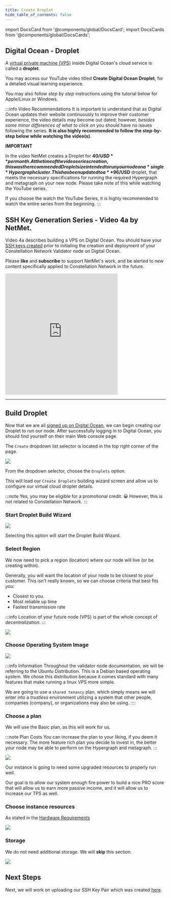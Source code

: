 ```yaml
---
title: Create Droplet
hide_table_of_contents: false
---
```

<intro-end />

import DocsCard from '@components/global/DocsCard';
import DocsCards from '@components/global/DocsCards';

<head>
  <title>Digital Ocean Create Droplet</title>
  <meta
    name="description"
    content="Setting up a Digital Ocean VPS called a Droplet"
  />
</head>

## Digital Ocean - Droplet

A [virtual private machine (VPS)](/validate/validator/vps) inside Digital Ocean's cloud service is called a **droplet**.

You may access our YouTube video titled **Create Digital Ocean Droplet**, for a detailed visual learning experience.

You may also follow *step by step* instructions using the tutorial below for Apple/Linux or Windows. 

:::info Video Recommendations
It is important to understand that as Digital Ocean updates their website continuously to improve their customer experience, the video details may become out dated; however, *besides some minor differences of what to click on* you should have no issues following the series.  **It is also highly recommended to follow the step-by-step below while watching the video(s)**.

**IMPORTANT**

In the video NetMet creates a Droplet for **$40/USD** per month.  At the time of the video series creation, this was the recommended Droplet size intended to run your node on a *single* Hypergraph cluster.  This has been updated to a **$96/USD** droplet, that meets the necessary specifications for running the required Hypergraph and metagraph on your new node.  Please take note of this while watching the YouTube series.

If you choose the watch the YouTube Series, it is highly recommended to watch the entire series from the beginning.
:::

## SSH Key Generation Series - **Video 4a** by NetMet.

Video 4a describes building a VPS on Digital Ocean.  You should have your [SSH keys created](/validate/validator/ssh-keys) prior to initialing the creation and deployment of your Constellation Network Validator node on Digital Ocean.

Please **like** and **subscribe** to support NetMet's work, and be alerted to new content specifically applied to Constellation Network in the future.

<iframe width="70%" height="380" src="https://www.youtube.com/embed/Vs_g-e99qTo" title="YouTube video player" frameborder="0" allow="accelerometer; autoplay; clipboard-write; encrypted-media; gyroscope; picture-in-picture" allowfullscreen></iframe>

---

## Build Droplet
Now that we are all [signed up on Digital Ocean](/validate/setup-guides/do/account), we can begin creating our Droplet to run our node. After successfully logging in to Digital Ocean, you should find yourself on their main Web console page.

The `Create` dropdown list selector is located in the top right corner of the page.

![](/img/validator_nodes/node-do-create1.png)

From the dropdown selector, choose the `Droplets` option.

This will load our `Create Droplets` building wizard screen and allow us to configure our virtual cloud droplet details.

:::note
Yes, you may be eligible for a promotional credit. 😀  However, this is not related to Constellation Network.
:::

### Start Droplet Build Wizard

![](/img/validator_nodes/node-do-create2.png)

Selecting this option will start the Droplet Build Wizard.

### Select Region 

We now need to pick a region (location) where our node will live (or be creating within). 

Generally, you will want the location of your node to be closest to your customer. This isn't really known, so we can choose criteria that best fits *you*:

  - Closest to you.
  - Most reliable up time
  - Fastest transmission rate

:::info
Location of your future node (VPS) is part of the whole concept of *decentralization*.
:::

![](/img/validator_nodes/node-do-region.png)


### Choose Operating System Image

![](/img/validator_nodes/node-do-os.png)

:::info Information
Throughout the validator node documentation, we will be referring to the Ubuntu Distribution.  This is a Debian based operating system.  We chose this distribution because it comes standard with many features that make running a linux VPS more simple.

We are going to use a `shared tenancy` plan, which simply means we will enter into a *trustless* environment utilizing a system that other people, companies (company), or organizations may also be using.
::::

### Choose a plan

We will use the Basic plan, as this will work for us.

:::note Plan Costs
You can increase the plan to your liking, if you deem it necessary.  The more feature rich plan you decide to invest in, the better your node may be able to perform on the Hypergraph and metagraph.
:::

![](/img/validator_nodes/node-do-sizing1.png)

Our instance is going to need some upgraded resources to properly run well. 

Our goal is to allow our system enough fire power to build a nice PRO score that will allow us to earn more passive income, and it will allow us to increase our TPS as well. 

### Choose instance resources

As stated in the [Hardware Requirements](/validate/validator/specs)

![](/img/validator_nodes/node-do-sizing2.png)

### Storage

We do not need additional storage.  We will **skip** this section.

![](/img/validator_nodes/node-do-storage.png)


## Next Steps

Next, we will work on uploading our SSH Key Pair which was created [here](/validate/validator/ssh-keys).